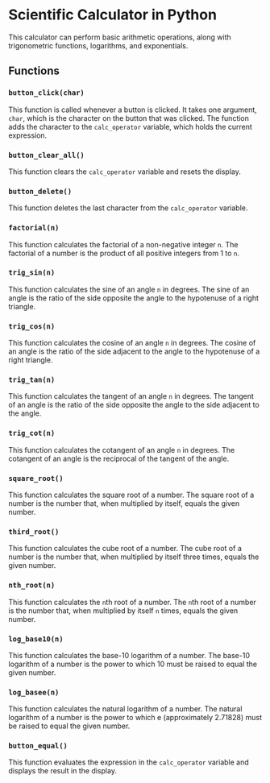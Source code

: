 # Scientific Calculator in Python

This calculator can perform basic arithmetic operations, along with trigonometric functions, logarithms, and exponentials.

## Functions

### `button_click(char)`

This function is called whenever a button is clicked. It takes one argument, `char`, which is the character on the button that was clicked. The function adds the character to the `calc_operator` variable, which holds the current expression.

### `button_clear_all()`

This function clears the `calc_operator` variable and resets the display.

### `button_delete()`

This function deletes the last character from the `calc_operator` variable.

### `factorial(n)`

This function calculates the factorial of a non-negative integer `n`. The factorial of a number is the product of all positive integers from 1 to `n`.

### `trig_sin(n)`

This function calculates the sine of an angle `n` in degrees. The sine of an angle is the ratio of the side opposite the angle to the hypotenuse of a right triangle.

### `trig_cos(n)`

This function calculates the cosine of an angle `n` in degrees. The cosine of an angle is the ratio of the side adjacent to the angle to the hypotenuse of a right triangle.

### `trig_tan(n)`

This function calculates the tangent of an angle `n` in degrees. The tangent of an angle is the ratio of the side opposite the angle to the side adjacent to the angle.

### `trig_cot(n)`

This function calculates the cotangent of an angle `n` in degrees. The cotangent of an angle is the reciprocal of the tangent of the angle.

### `square_root()`

This function calculates the square root of a number. The square root of a number is the number that, when multiplied by itself, equals the given number.

### `third_root()`

This function calculates the cube root of a number. The cube root of a number is the number that, when multiplied by itself three times, equals the given number.

### `nth_root(n)`

This function calculates the `n`th root of a number. The `n`th root of a number is the number that, when multiplied by itself `n` times, equals the given number.

### `log_base10(n)`

This function calculates the base-10 logarithm of a number. The base-10 logarithm of a number is the power to which 10 must be raised to equal the given number.

### `log_basee(n)`

This function calculates the natural logarithm of a number. The natural logarithm of a number is the power to which e (approximately 2.71828) must be raised to equal the given number.

### `button_equal()`

This function evaluates the expression in the `calc_operator` variable and displays the result in the display.


